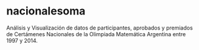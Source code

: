nacionalesoma
=============

Análisis y Visualización de datos de participantes, aprobados y premiados de Certámenes Nacionales de la Olimpiada Matemática Argentina entre 1997 y 2014.

